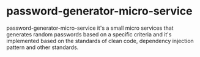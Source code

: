 # password-generator-micro-service
password-generator-micro-service it's a small micro services that generates random passwords based on a specific criteria and it's implemented based on the standards of clean code, dependency injection pattern and other standards.
